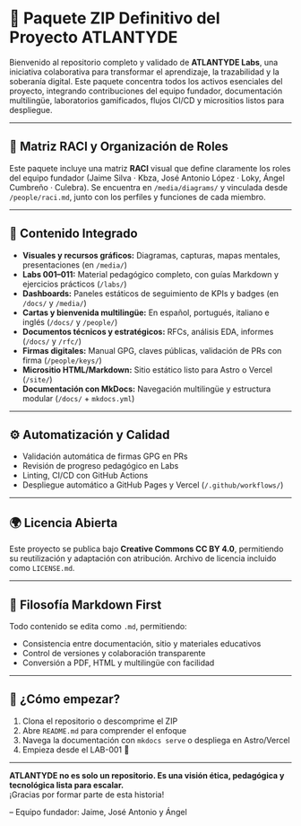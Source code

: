 # 🚀 Paquete ZIP Definitivo del Proyecto ATLANTYDE

Bienvenido al repositorio completo y validado de **ATLANTYDE Labs**, una iniciativa colaborativa para transformar el aprendizaje, la trazabilidad y la soberanía digital. Este paquete concentra todos los activos esenciales del proyecto, integrando contribuciones del equipo fundador, documentación multilingüe, laboratorios gamificados, flujos CI/CD y micrositios listos para despliegue.

---

## 🧠 Matriz RACI y Organización de Roles

Este paquete incluye una matriz **RACI** visual que define claramente los roles del equipo fundador (Jaime Silva · Kbza, José Antonio López · Loky, Ángel Cumbreño · Culebra). Se encuentra en `/media/diagrams/` y vinculada desde `/people/raci.md`, junto con los perfiles y funciones de cada miembro.

---

## 📂 Contenido Integrado

- **Visuales y recursos gráficos:** Diagramas, capturas, mapas mentales, presentaciones (en `/media/`)
- **Labs 001–011:** Material pedagógico completo, con guías Markdown y ejercicios prácticos (`/labs/`)
- **Dashboards:** Paneles estáticos de seguimiento de KPIs y badges (en `/docs/` y `/media/`)
- **Cartas y bienvenida multilingüe:** En español, portugués, italiano e inglés (`/docs/` y `/people/`)
- **Documentos técnicos y estratégicos:** RFCs, análisis EDA, informes (`/docs/` y `/rfc/`)
- **Firmas digitales:** Manual GPG, claves públicas, validación de PRs con firma (`/people/keys/`)
- **Micrositio HTML/Markdown:** Sitio estático listo para Astro o Vercel (`/site/`)
- **Documentación con MkDocs:** Navegación multilingüe y estructura modular (`/docs/` + `mkdocs.yml`)

---

## ⚙️ Automatización y Calidad

- Validación automática de firmas GPG en PRs
- Revisión de progreso pedagógico en Labs
- Linting, CI/CD con GitHub Actions
- Despliegue automático a GitHub Pages y Vercel (`/.github/workflows/`)

---

## 🌍 Licencia Abierta

Este proyecto se publica bajo **Creative Commons CC BY 4.0**, permitiendo su reutilización y adaptación con atribución. Archivo de licencia incluido como `LICENSE.md`.

---

## 📘 Filosofía Markdown First

Todo contenido se edita como `.md`, permitiendo:
- Consistencia entre documentación, sitio y materiales educativos
- Control de versiones y colaboración transparente
- Conversión a PDF, HTML y multilingüe con facilidad

---

## 🎯 ¿Cómo empezar?

1. Clona el repositorio o descomprime el ZIP
2. Abre `README.md` para comprender el enfoque
3. Navega la documentación con `mkdocs serve` o despliega en Astro/Vercel
4. Empieza desde el LAB-001 🚀

---

**ATLANTYDE no es solo un repositorio. Es una visión ética, pedagógica y tecnológica lista para escalar.**  
¡Gracias por formar parte de esta historia!

– Equipo fundador: Jaime, José Antonio y Ángel